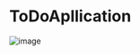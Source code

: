 # ToDoApllication
![image](https://user-images.githubusercontent.com/116631139/212538791-3a64c388-beff-4e20-8cfa-f52312e37fe8.png)

